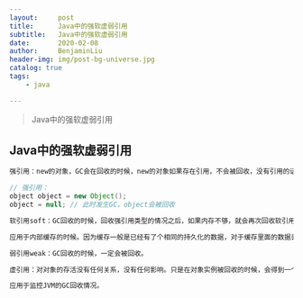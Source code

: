 ```yaml
---
layout:     post
title:      Java中的强软虚弱引用
subtitle:   Java中的强软虚弱引用
date:       2020-02-08
author:     BenjaminLiu
header-img: img/post-bg-universe.jpg
catalog: true
tags:
    - java

---
```


>Java中的强软虚弱引用



## Java中的强软虚弱引用


```xml
强引用：new的对象，GC会在回收的时候，new的对象如果存在引用，不会被回收，没有引用的话，就回收。
```

```java
// 强引用：
object object = new Object();
object = null; // 此时发生GC，object会被回收
```

```xml
软引用soft：GC回收的时候，回收强引用类型的情况之后，如果内存不够，就会再次回收软引用(即会尝试一下)；如果内存够就不会回收软引用。

应用于内部缓存的时候。因为缓存一般是已经有了个相同的持久化的数据，对于缓存里面的数据丢失也不在意。
```

```xml
弱引用weak：GC回收的时候，一定会被回收。
```

```xml
虚引用：对对象的存活没有任何关系，没有任何影响。只是在对象实例被回收的时候，会得到一个通知。

应用于监控JVM的GC回收情况。
```

